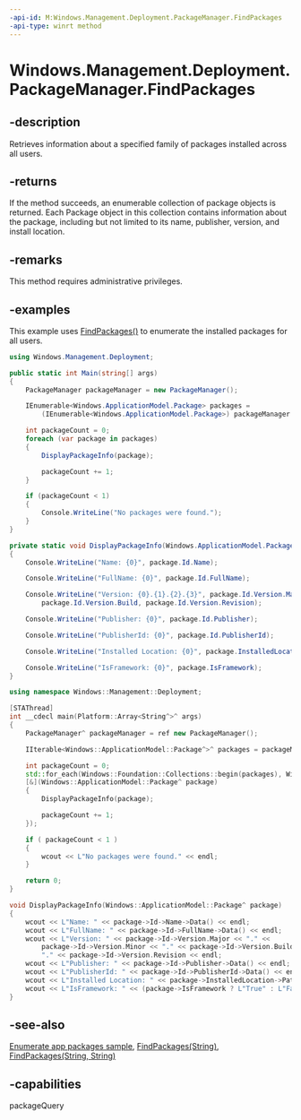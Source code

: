 ```yaml
---
-api-id: M:Windows.Management.Deployment.PackageManager.FindPackages
-api-type: winrt method
---
```


<!-- Method syntax
public Windows.Foundation.Collections.IIterable<Windows.ApplicationModel.Package> FindPackages()
-->

# Windows.Management.Deployment.PackageManager.FindPackages

## -description
Retrieves information about a specified family of packages installed across all users.

## -returns
If the method succeeds, an enumerable collection of package objects is returned. Each Package object in this collection contains information about the package, including but not limited to its name, publisher, version, and install location.

## -remarks
This method requires administrative privileges.

## -examples
This example uses [FindPackages()](packagemanager_findpackages_1246181969.md) to enumerate the installed packages for all users.

```csharp
using Windows.Management.Deployment;

public static int Main(string[] args)
{
    PackageManager packageManager = new PackageManager();

    IEnumerable<Windows.ApplicationModel.Package> packages = 
        (IEnumerable<Windows.ApplicationModel.Package>) packageManager.FindPackages();

    int packageCount = 0;
    foreach (var package in packages)
    {
        DisplayPackageInfo(package);

        packageCount += 1;
    }

    if (packageCount < 1)
    {
        Console.WriteLine("No packages were found.");
    }
}

private static void DisplayPackageInfo(Windows.ApplicationModel.Package package)
{
    Console.WriteLine("Name: {0}", package.Id.Name);

    Console.WriteLine("FullName: {0}", package.Id.FullName);

    Console.WriteLine("Version: {0}.{1}.{2}.{3}", package.Id.Version.Major, package.Id.Version.Minor,
        package.Id.Version.Build, package.Id.Version.Revision);

    Console.WriteLine("Publisher: {0}", package.Id.Publisher);

    Console.WriteLine("PublisherId: {0}", package.Id.PublisherId);

    Console.WriteLine("Installed Location: {0}", package.InstalledLocation.Path);

    Console.WriteLine("IsFramework: {0}", package.IsFramework);
}
```

```cpp
using namespace Windows::Management::Deployment;

[STAThread]
int __cdecl main(Platform::Array<String^>^ args)
{
    PackageManager^ packageManager = ref new PackageManager();

    IIterable<Windows::ApplicationModel::Package^>^ packages = packageManager->FindPackages(); 

    int packageCount = 0;
    std::for_each(Windows::Foundation::Collections::begin(packages), Windows::Foundation::Collections::end(packages), 
    [&](Windows::ApplicationModel::Package^ package) 
    {
        DisplayPackageInfo(package);

        packageCount += 1; 
    });

    if ( packageCount < 1 )
    {
        wcout << L"No packages were found." << endl;
    }

    return 0;
}

void DisplayPackageInfo(Windows::ApplicationModel::Package^ package)
{
    wcout << L"Name: " << package->Id->Name->Data() << endl;
    wcout << L"FullName: " << package->Id->FullName->Data() << endl;
    wcout << L"Version: " << package->Id->Version.Major << "." << 
        package->Id->Version.Minor << "." << package->Id->Version.Build << 
        "." << package->Id->Version.Revision << endl;
    wcout << L"Publisher: " << package->Id->Publisher->Data() << endl;
    wcout << L"PublisherId: " << package->Id->PublisherId->Data() << endl;
    wcout << L"Installed Location: " << package->InstalledLocation->Path->Data() << endl;
    wcout << L"IsFramework: " << (package->IsFramework ? L"True" : L"False") << endl;
}
```



## -see-also
[Enumerate app packages sample](http://code.msdn.microsoft.com/windowsdesktop/Package-Manager-Inventory-ee821079), [FindPackages(String)](packagemanager_findpackages_331793265.md), [FindPackages(String, String)](packagemanager_findpackages_1597689551.md)

## -capabilities
packageQuery
